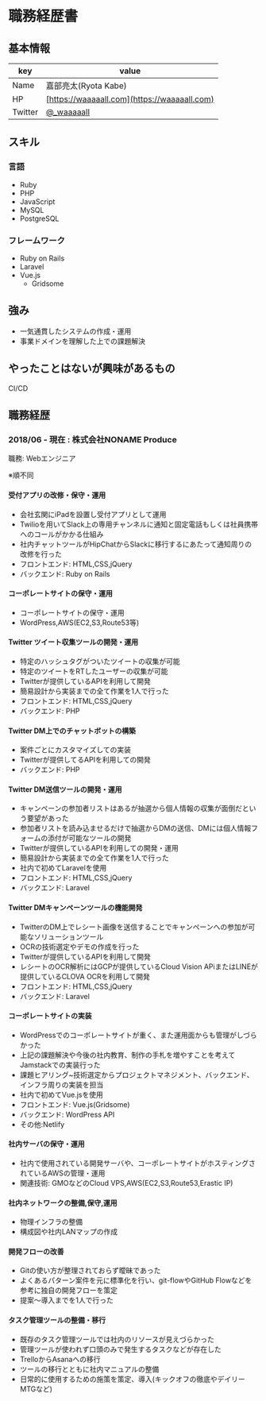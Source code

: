 # 職務経歴書

## 基本情報

|key|value|
|---|-----|
|Name|嘉部亮太(Ryota Kabe)|
|HP|[https://waaaaall.com](https://waaaaall.com)|
|Twitter|[@_waaaaall](https://twitter.com/_waaaaall)|

## スキル
### 言語
- Ruby
- PHP
- JavaScript
- MySQL
- PostgreSQL

### フレームワーク

- Ruby on Rails
- Laravel
- Vue.js
  - Gridsome

## 強み
- 一気通貫したシステムの作成・運用
- 事業ドメインを理解した上での課題解決

## やったことはないが興味があるもの
CI/CD

## 職務経歴

### 2018/06 - 現在 : 株式会社NONAME Produce

職務: Webエンジニア

※順不同
#### 受付アプリの改修・保守・運用
- 会社玄関にiPadを設置し受付アプリとして運用
- Twilioを用いてSlack上の専用チャンネルに通知と固定電話もしくは社員携帯へのコールがかかる仕組み
- 社内チャットツールがHipChatからSlackに移行するにあたって通知周りの改修を行った
- フロントエンド: HTML,CSS,jQuery
- バックエンド: Ruby on Rails

#### コーポレートサイトの保守・運用
- コーポレートサイトの保守・運用
- WordPress,AWS(EC2,S3,Route53等)

#### Twitter ツイート収集ツールの開発・運用
- 特定のハッシュタグがついたツイートの収集が可能
- 特定のツイートをRTしたユーザーの収集が可能
- Twitterが提供しているAPIを利用して開発
- 簡易設計から実装までの全て作業を1人で行った
- フロントエンド: HTML,CSS,jQuery
- バックエンド: PHP

#### Twitter DM上でのチャットボットの構築
- 案件ごとにカスタマイズしての実装
- Twitterが提供してるAPIを利用しての開発
- バックエンド: PHP

#### Twitter DM送信ツールの開発・運用
- キャンペーンの参加者リストはあるが抽選から個人情報の収集が面倒だという要望があった
- 参加者リストを読み込ませるだけで抽選からDMの送信、DMには個人情報フォームの添付が可能なツールの開発
- Twitterが提供しているAPIを利用しての開発・運用
- 簡易設計から実装までの全て作業を1人で行った
- 社内で初めてLaravelを使用
- フロントエンド: HTML,CSS,jQuery
- バックエンド: Laravel

#### Twitter DMキャンペーンツールの機能開発
- TwitterのDM上でレシート画像を送信することでキャンペーンへの参加が可能なソリューションツール
- OCRの技術選定やデモの作成を行った
- Twitterが提供しているAPIを利用して開発
- レシートのOCR解析にはGCPが提供しているCloud Vision APiまたはLINEが提供しているCLOVA OCRを利用して開発
- フロントエンド: HTML,CSS,jQuery
- バックエンド: Laravel

#### コーポレートサイトの実装
- WordPressでのコーポレートサイトが重く、また運用面からも管理がしづらかった
- 上記の課題解決や今後の社内教育、制作の手札を増やすことを考えてJamstackでの実装行った
- 課題ヒアリング~技術選定からプロジェクトマネジメント、バックエンド、インフラ周りの実装を担当
- 社内で初めてVue.jsを使用
- フロントエンド: Vue.js(Gridsome)
- バックエンド: WordPress API
- その他:Netlify

#### 社内サーバの保守・運用
- 社内で使用されている開発サーバや、コーポレートサイトがホスティングされているAWSの管理・運用
- 関連技術: GMOなどのCloud VPS,AWS(EC2,S3,Route53,Erastic IP)

#### 社内ネットワークの整備,保守,運用
- 物理インフラの整備
- 構成図や社内LANマップの作成

#### 開発フローの改善
- Gitの使い方が整理されておらず曖昧であった
- よくあるパターン案件を元に標準化を行い、git-flowやGitHub Flowなどを参考に独自の開発フローを策定
- 提案～導入までを1人で行った

#### タスク管理ツールの整備・移行
- 既存のタスク管理ツールでは社内のリソースが見えづらかった
- 管理ツールが使われず口頭のみで発生するタスクなどが存在した
- TrelloからAsanaへの移行
- ツールの移行とともに社内マニュアルの整備
- 日常的に使用するための施策を策定、導入(キックオフの徹底やデイリーMTGなど)
